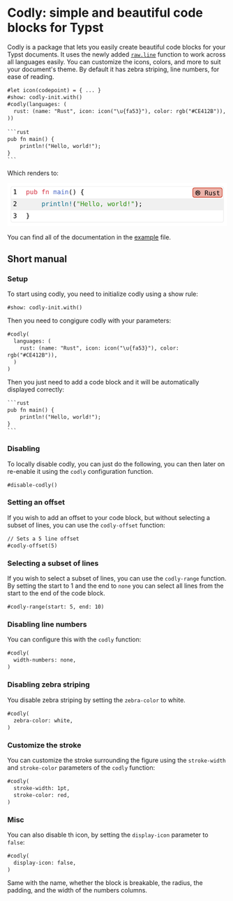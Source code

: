 
# Codly: simple and beautiful code blocks for Typst

Codly is a package that lets you easily create beautiful code blocks for your Typst documents.
It uses the newly added [`raw.line`](https://typst.app/docs/reference/text/raw/#definitions-line)
function to work across all languages easily. You can customize the icons, colors, and more to
suit your document's theme. By default it has zebra striping, line numbers, for ease of reading.

````typ
#let icon(codepoint) = { ... }
#show: codly-init.with()
#codly(languages: (
  rust: (name: "Rust", icon: icon("\u{fa53}"), color: rgb("#CE412B")),
))

```rust
pub fn main() {
    println!("Hello, world!");
}
```
````

Which renders to:

![Example](./demo.png)

You can find all of the documentation in the [example](https://github.com/Dherse/codly/tree/main/example/main.typ) file.

## Short manual

### Setup

To start using codly, you need to initialize codly using a show rule:

```typ
#show: codly-init.with()
```

Then you need to congigure codly with your parameters:

```typ
#codly(
  languages: (
    rust: (name: "Rust", icon: icon("\u{fa53}"), color: rgb("#CE412B")),
  )
)
```

Then you just need to add a code block and it will be automatically displayed correctly:

````
```rust
pub fn main() {
    println!("Hello, world!");
}
```
````

### Disabling

To locally disable codly, you can just do the following, you can then later on re-enable it using the `codly` configuration function.

```typ
#disable-codly()
```

### Setting an offset

If you wish to add an offset to your code block, but without selecting a subset of lines, you can use the `codly-offset` function:
    
```typ 
// Sets a 5 line offset
#codly-offset(5)
```	

### Selecting a subset of lines

If you wish to select a subset of lines, you can use the `codly-range` function. By setting the start to 1 and the end to `none` you can select all lines from the start to the end of the code block.

```typ
#codly-range(start: 5, end: 10)
```

### Disabling line numbers

You can configure this with the `codly` function:

```typ
#codly(
  width-numbers: none,
)
```

### Disabling zebra striping

You disable zebra striping by setting the `zebra-color` to white.

```typ
#codly(
  zebra-color: white,
)
```

### Customize the stroke

You can customize the stroke surrounding the figure using the `stroke-width` and `stroke-color` parameters of the `codly` function:
    
```typ
#codly(
  stroke-width: 1pt,
  stroke-color: red,
)
```

### Misc

You can also disable th icon, by setting the `display-icon` parameter to `false`:

```typ
#codly(
  display-icon: false,
)
```

Same with the name, whether the block is breakable, the radius, the padding, and the width of the numbers columns.